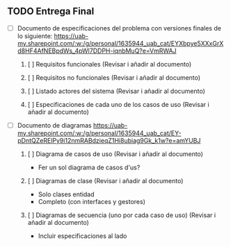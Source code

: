 ## TODO Entrega Final 

- [ ] Documento de especificaciones del problema con versiones finales de lo siguiente: https://uab-my.sharepoint.com/:w:/g/personal/1635944_uab_cat/EYXbpye5XXxGrXd8HF4AfNEBpdWs_4pWl7DDPH-iqnbMuQ?e=VmRWAJ
    
    1. [ ] Requisitos funcionales (Revisar i añadir al documento)
    
    2. [ ] Requisitos no funcionales (Revisar i añadir al documento)
    
    3. [ ] Listado actores del sistema (Revisar i añadir al documento)
    
    4. [ ] Especificaciones de cada uno de los casos de uso (Revisar i añadir al documento)

- [ ] Documento de diagramas https://uab-my.sharepoint.com/:w:/g/personal/1635944_uab_cat/EY-pDntQZeRElPy9i12nmRABdzieqZ1Hi8ubiag9Gk_k1w?e=amYUBJ
    
    1. [ ] Diagrama de casos de uso (Revisar i añadir al documento)
        - Fer un sol diagrama de casos d'us?
    
    2. [ ] Diagramas de clase  (Revisar i añadir al documento)
        - Solo clases entidad
        - Completo (con interfaces y gestores)
    
    3. [ ] Diagramas de secuencia (uno por cada caso de uso) (Revisar i añadir al documento)
        - Incluir especificaciones al lado 
